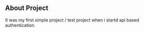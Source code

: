

## About Project

It was my first simple project / test project when i startd api based authentication.
